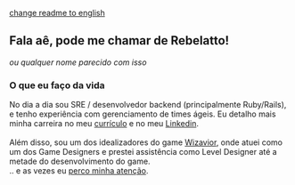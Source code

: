 [change readme to english](/README.en.md)

## Fala aê, pode me chamar de Rebelatto!
_ou qualquer nome parecido com isso_

### O que eu faço da vida
No dia a dia sou SRE / desenvolvedor backend (principalmente Ruby/Rails), e tenho experiência com gerenciamento de times ágeis. Eu detalho mais minha carreira no meu [currículo](https://drive.google.com/file/d/1NzBbPspyBrSGGuSq-Z8NbUevZlAdKvGj/view?usp=sharing) e no meu [Linkedin](https://www.linkedin.com/in/rebelatto/).
<br/><br/>
Além disso, sou um dos idealizadores do game [Wizavior](https://www.facebook.com/wizaviorgame), onde atuei como um dos Game Designers e prestei assistência como Level Designer até a metade do desenvolvimento do game.
<br>
.. e as vezes eu [perco minha atenção](https://www.github.com/lost-my-attention).
